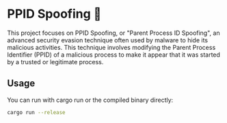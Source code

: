 # PPID Spoofing 🦀

This project focuses on PPID Spoofing, or "Parent Process ID Spoofing", an advanced security evasion technique often used by malware to hide its malicious activities. This technique involves modifying the Parent Process Identifier (PPID) of a malicious process to make it appear that it was started by a trusted or legitimate process.

## Usage

You can run with cargo run or the compiled binary directly:
```sh
cargo run --release
```